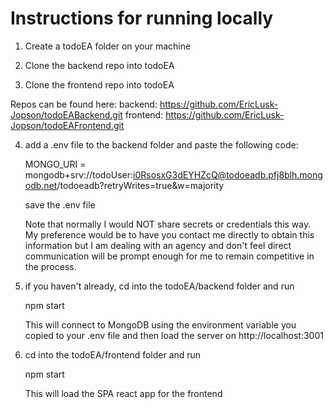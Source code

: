 # Instructions for running locally

1. Create a todoEA folder on your machine

2. Clone the backend repo into todoEA

3. Clone the frontend repo into todoEA

Repos can be found here:
backend: https://github.com/EricLusk-Jopson/todoEABackend.git
frontend: https://github.com/EricLusk-Jopson/todoEAFrontend.git

4. add a .env file to the backend folder and paste the following code:

   MONGO_URI = mongodb+srv://todoUser:i0RsosxG3dEYHZcQ@todoeadb.pfj8blh.mongodb.net/todoeadb?retryWrites=true&w=majority

   save the .env file

   Note that normally I would NOT share secrets or credentials this way. My preference would be to have you contact me directly to obtain this information but I am dealing with an agency and don't feel direct communication will be prompt enough for me to remain competitive in the process.

5. if you haven't already, cd into the todoEA/backend folder and run

   npm start

   This will connect to MongoDB using the environment variable you copied to your .env file and then load the server on http://localhost:3001

6. cd into the todoEA/frontend folder and run

   npm start

   This will load the SPA react app for the frontend
